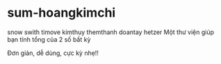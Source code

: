 # sum-hoangkimchi
snow
swith
timove
kimthuy
themthanh
doantay
hetzer
Một thư viện giúp bạn tính tổng của 2 số bất kỳ

Đơn giản, dễ dùng, cực kỳ nhẹ!!

